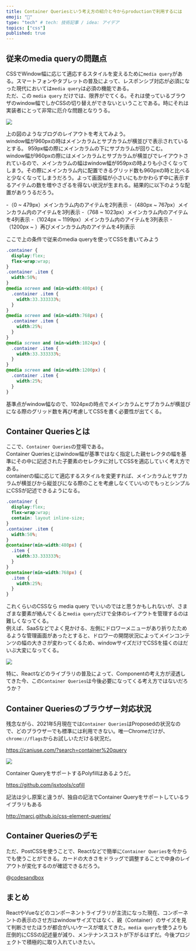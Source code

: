 ```yaml
---
title: Container Queriesという考え方の紹介と今からproductionで利用するには
emoji: "📏"
type: "tech" # tech: 技術記事 / idea: アイデア
topics: ["css"]
published: true
---
```



## 従来のmedia queryの問題点

CSSでWindow幅に応じて適応するスタイルを変えるために`media query`がある。スマートフォンやタブレットの普及によって、レスポンシブ対応が必須になった現代においては`media query`は必須の機能である。  
ただ、この `media query` だけでは、限界がでてくる。それは使っているブラウザのwindow幅でしかCSSの切り替えができないということである。時にそれは実装者にとって非常に厄介な問題となりうる。

![](https://storage.googleapis.com/zenn-user-upload/khpef387po2ct2zf62nusztvyef0)

上の図のようなブログのレイアウトを考えてみよう。  
window幅が960pxの時はメインカラムとサブカラムが横並びで表示されているとする。
959px幅の際にメインカラムの下にサブカラムが回りこむ。  
window幅が960pxの際にはメインカラムとサブカラムが横並びでレイアウトされているので、メインカラムの幅はwindow幅が959pxの時よりも小さくなってしまう。その際にメインカラム内に配置できるグリッド数も960pxの時と比べると少なくなってしまうだろう。よって画面幅が小さいにもかかわらず中に表示するアイテムの数を増やさざるを得ない状況が生まれる。結果的に以下のような配置がありうるだろう。

-（0 ~ 479px）メインカラム内のアイテムを2列表示
-（480px ~ 767px）メインカラム内のアイテムを3列表示
-（768 ~ 1023px）メインカラム内のアイテムを4列表示
-（1024px ~ 1199px）メインカラム内のアイテムを3列表示
-（1200px ~ ）再びメインカラム内のアイテムを4列表示

ここで上の条件で従来のmedia queryを使ってCSSを書いてみよう

```css
.container {
  display:flex;
  flex-wrap:wrap;
}
.container .item {
  width:50%;
}
@media screen and (min-width:480px) {
  .container .item {
    width:33.333333%;
  }
}
@media screen and (min-width:768px) {
  .container .item {
    width:25%;
  }
}
@media screen and (min-width:1024px) {
  .container .item {
    width:33.333333%;
  }
}
@media screen and (min-width:1200px) {
  .container .item {
    width:25%;
  }
}
```

基準点がwindow幅なので、1024pxの時点でメインカラムとサブカラムが横並びになる際のグリッド数を再び考慮してCSSを書く必要性が出てくる。

## Container Queriesとは

ここで、`Container Queries`の登場である。  
Container Queriesとはwindow幅が基準ではなく指定した親セレクタの幅を基準にその中に記述された子要素のセレクタに対してCSSを適応していく考え方である。  
containerの幅に応じて適応するスタイルを変更すれば、メインカラムとサブカラムが横並びから縦並びになる際のことを考慮しなくていいのでもっとシンプルにCSSが記述できるようになる。

```css
.container {
  display:flex;
  flex-wrap:wrap;
  contain: layout inline-size;
}
.container .item {
  width:50%;
}
@container(min-width:480px) {
  .item {
    width:33.333333%;
  }
}
@container(min-width:768px) {
  .item {
    width:25%;
  }
}
```

これくらいのCSSなら media query でいいのではと思うかもしれないが、さまざまな要素が絡んでくると`media query`だけで全体のレイアウトを管理するのは難しくなってくる。  
例えば、SaaSなどでよく見かける、左側にドロワーメニューがあり折りたためるような管理画面があったとすると、ドロワーの開閉状況によってメインコンテンツの幅の大きさが変わってくるため、windowサイズだけでCSSを描くのはだいぶ大変になってくる。

![](https://storage.googleapis.com/zenn-user-upload/1l4chgqg51j1adujmcw4xo5blw3w)

特に、Reactなどのライブラリの普及によって、Componentの考え方が浸透してきた今、この`Container Queries`は今後必要になってくる考え方ではないだろうか？

## Container Queriesのブラウザー対応状況

残念ながら、2021年5月現在では`Container Queries`はProposedの状況なので、どのブラウザーでも標準には利用できない。唯一Chromeだけが、`chrome://flags`からお試しいただける状況だ。

https://caniuse.com/?search=container%20query

![](https://storage.googleapis.com/zenn-user-upload/ngjy5c8ugqrlr3hylfc9mnnnw9do)

Container QueryをサポートするPolyfillはあるようだ。

https://github.com/jsxtools/cqfill

記法は少し原案と違うが、独自の記法でContainer Queryをサポートしているライブラリもある

http://marcj.github.io/css-element-queries/

## Container Queriesのデモ

ただ、PostCSSを使うことで、Reactなどで簡単に`Container Queries`を今からでも使うことができる。カードの大きさをドラッグで調整することで中身のレイアウトが変化するのが確認できるだろう。

@[codesandbox](https://codesandbox.io/embed/nervous-leaf-wif8f?fontsize=14&hidenavigation=1&theme=dark)


## まとめ

ReactやVueなどのコンポーネントライブラリが主流になった現在、コンポーネントの表示のさせ方はwindowサイズではなく、親（Container）のサイズを見て判断させたほうが都合がいいケースが増えてきた。`media query`を使うよりも圧倒的にCSSの記述量が減り、メンテナンスコストが下がるはずだ。今後プロジェクトで積極的に取り入れていきたい。